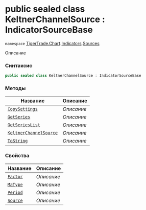 
# public sealed class KeltnerChannelSource : IndicatorSourceBase
`namespace` [TigerTrade.Chart](../../../TigerTrade.Chart.md).[Indicators](../../../TigerTrade.Chart/Indicators.md).[Sources](../../../TigerTrade.Chart/Indicators/Sources.md)



Описание

### Синтаксис
```csharp
public sealed class KeltnerChannelSource : IndicatorSourceBase
```


### Методы
| Название | Описание |
| --- | --- |
| [`CopySettings`](./KeltnerChannelSource.cs/Методы/CopySettings.md) | *Описание* |
| [`GetSeries`](./KeltnerChannelSource.cs/Методы/GetSeries.md) | *Описание* |
| [`GetSeriesList`](./KeltnerChannelSource.cs/Методы/GetSeriesList.md) | *Описание* |
| [`KeltnerChannelSource`](./KeltnerChannelSource.cs/Методы/KeltnerChannelSource.md) | *Описание* |
| [`ToString`](./KeltnerChannelSource.cs/Методы/ToString.md) | *Описание* |

### Свойства
| Название | Описание |
| --- | --- |
| [`Factor`](./KeltnerChannelSource.cs/Свойства/Factor.md) | *Описание* |
| [`MaType`](./KeltnerChannelSource.cs/Свойства/MaType.md) | *Описание* |
| [`Period`](./KeltnerChannelSource.cs/Свойства/Period.md) | *Описание* |
| [`Source`](./KeltnerChannelSource.cs/Свойства/Source.md) | *Описание* |




